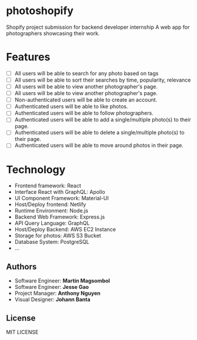 # photoshopify

Shopify project submission for backend developer internship
A web app for photographers showcasing their work.

# Features

- [ ] All users will be able to search for any photo based on tags
- [ ] All users will be able to sort their searches by time, popularity, relevance
- [ ] All users will be able to view another photographer's page.
- [ ] All users will be able to view another photographer's page.
- [ ] Non-authenticated users will be able to create an account.
- [ ] Authenticated users will be able to like photos.
- [ ] Authenticated users will be able to follow photographers.
- [ ] Authenticated users will be able to add a single/multiple photo(s) to their page.
- [ ] Authenticated users will be able to delete a single/multiple photo(s) to their page.
- [ ] Authenticated users will be able to move around photos in their page.

# Technology

- Frontend framework: React
- Interface React with GraphQL: Apollo
- UI Component Framework: Material-UI
- Host/Deploy frontend: Netlify
- Runtime Environment: Node.js
- Backend Web Framework: Express.js
- API Query Language: GraphQL
- Host/Deploy Backend: AWS EC2 Instance
- Storage for photos: AWS S3 Bucket
- Database System: PostgreSQL
- ...

## Authors

- Software Engineer: **Martin Magsombol**
- Software Engineer: **Jesse Gao**
- Project Manager: **Anthony Nguyen**
- Visual Designer: **Johann Banta**

## License

MIT LICENSE
